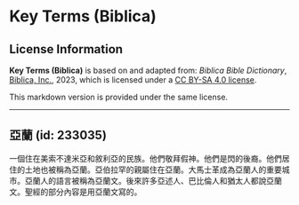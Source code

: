 # Key Terms (Biblica)

## License Information

**Key Terms (Biblica)** is based on and adapted from: _Biblica Bible Dictionary_, [Biblica, Inc.](https://www.biblica.com/), 2023, which is licensed under a [CC BY-SA 4.0 license](https://creativecommons.org/licenses/by-sa/4.0/legalcode.en).

This markdown version is provided under the same license.



--------------------------------

## 亞蘭 (id: 233035)

一個住在美索不達米亞和敘利亞的民族。他們敬拜假神。他們是閃的後裔。他們居住的土地也被稱為亞蘭。亞伯拉罕的親屬住在亞蘭。大馬士革成為亞蘭人的重要城市。亞蘭人的語言被稱為亞蘭文。後來許多亞述人、巴比倫人和猶太人都說亞蘭文。聖經的部分內容是用亞蘭文寫的。


